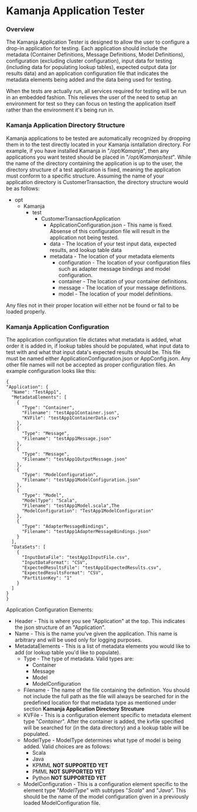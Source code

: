 # Kamanja Application Tester

### Overview

  The Kamanja Application Tester is designed to allow the user to configure a drop-in application for testing. Each application should include the metadata (Container Definitions, Message Definitions, Model Definitions), configuration (excluding cluster configuration), input data for testing (including data for populating lookup tables), expected output data (or results data) and an application configuration file that indicates the metadata elements being added and the data being used for testing.
  
  When the tests are actually run, all services required for testing will be run in an embedded fashion. This relieves the user of the need to setup an environment for test so they can focus on testing the application itself rather than the environment it's being run in.

### Kamanja Application Directory Structure

  Kamanja applications to be tested are automatically recognized by dropping them in to the test directly located in your Kamanja isntallation directory. For example, if you have installed Kamanja in "*/opt/Kamanja*", then any applications you want tested should be placed in "*/opt/Kamanja/test*".
  While the name of the directory containing the application is up to the user, the directory structure of a test application is fixed, meaning the application must conform to a specific structure. Assuming the name of your application directory is CustomerTransaction, the directory structure would be as follows:
  * opt
    * Kamanja
      * test
        * CustomerTransactionApplication
          * ApplicationConfiguration.json - This name is fixed. Absense of this configuration file will result in the application not being tested.
          * data - The location of your test input data, expected results, and lookup table data
          * metadata - The location of your metadata elements
            * configuration - The location of your configuration files such as adapter message bindings and model configuration.
            * container - The location of your container definitions.
            * message - The location of your message definitions.
            * model - The location of your model definitions.
            
  Any files not in their proper location will either not be found or fail to be loaded properly.
  
### Kamanja Application Configuration

  The application configuration file dictates what metadata is added, what order it is added in, if lookup tables should be populated, what input data to test with and what that input data's expected results should be. This file must be named either ApplicationConfiguration.json or AppConfig.json. Any other file names will not be accepted as proper configuration files. An example configuration looks like this:
  
  ```
  {
  "Application": {
    "Name": "TestApp1",
    "MetadataElements": [
      {
        "Type": "Container",
        "Filename": "testApp1Container.json",
        "KVFile": "testApp1ContainerData.csv"
      },
      {
        "Type": "Message",
        "Filename": "testApp1Message.json"
      },
      {
        "Type": "Message",
        "Filename": "testApp1OutputMessage.json"
      },
      {
        "Type": "ModelConfiguration",
        "Filename": "testApp1ModelConfiguration.json"
      },
      {
        "Type": "Model",
        "ModelType": "Scala",
        "Filename": "testApp1Model.scala",The
        "ModelConfiguration": "TestApp1ModelConfiguration"
      },
      {
        "Type": "AdapterMessageBindings",
        "Filename": "testApp1AdapterMessageBindings.json"
      }
    ],
    "DataSets": [
      {
        "InputDataFile": "testApp1InputFile.csv",
        "InputDataFormat": "CSV",
        "ExpectedResultsFile": "testApp1ExpectedResults.csv",
        "ExpectedResultsFormat": "CSV",
        "PartitionKey": "1"
      }
    ]
  }
}
  ```
  Application Configuration Elements:
  * Header - This is where you see "Application" at the top. This indicates the json structure of an "Application".
  * Name - This is the name you've given the application. This name is arbitrary and will be used only for logging purposes.
  * MetadataElements - This is a list of metadata elements you would like to add (or lookup table you'd like to populate).
    * Type - The type of metadata. Valid types are:
      * Container
      * Message
      * Model
      * ModelConfiguration
    * Filename - The name of the file containing the definition. You should not include the full path as the file will always be searched for in the predefined location for that metadata type as mentioned under section **Kamanja Application Directory Strcuture**
    * KVFile - This is a configuration element specific to metadata element type "*Container*". After the container is added, the kvfile specified will be searched for (in the data directory) and a lookup table will be populated.
    * ModelType - ModelType determines what type of model is being added. Valid choices are as follows:
      * Scala
      * Java
      * KPMML **NOT SUPPORTED YET**
      * PMML **NOT SUPPORTED YET**
      * Python **NOT SUPPORTED YET**
    * ModelConfiguration - This is a configuration element specific to the element type "*ModelType*" with subtypes "*Scala*" and "*Java*". This should be the name of the model configuration given in a previously loaded ModelConfiguration file.

